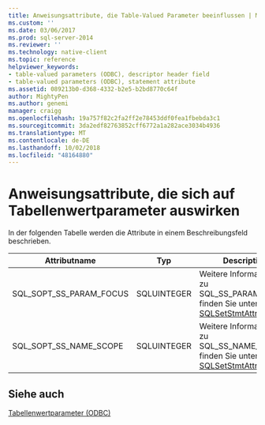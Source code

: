 ```yaml
---
title: Anweisungsattribute, die Table-Valued Parameter beeinflussen | Microsoft-Dokumentation
ms.custom: ''
ms.date: 03/06/2017
ms.prod: sql-server-2014
ms.reviewer: ''
ms.technology: native-client
ms.topic: reference
helpviewer_keywords:
- table-valued parameters (ODBC), descriptor header field
- table-valued parameters (ODBC), statement attribute
ms.assetid: 089213b0-d368-4332-b2e5-b2bd8770c64f
author: MightyPen
ms.author: genemi
manager: craigg
ms.openlocfilehash: 19a757f82c2fa2ff2e78453ddf0fea1fbebda3c1
ms.sourcegitcommit: 3da2edf82763852cff6772a1a282ace3034b4936
ms.translationtype: MT
ms.contentlocale: de-DE
ms.lasthandoff: 10/02/2018
ms.locfileid: "48164880"
---
```

# <a name="statement-attributes-that-affect-table-valued-parameters"></a>Anweisungsattribute, die sich auf Tabellenwertparameter auswirken
  In der folgenden Tabelle werden die Attribute in einem Beschreibungsfeld beschrieben.  
  
|Attributname|Typ|Description|  
|--------------------|----------|-----------------|  
|SQL_SOPT_SS_PARAM_FOCUS|SQLUINTEGER|Weitere Informationen zu SQL_SS_PARAM_FOCUS finden Sie unter [SQLSetStmtAttr](../native-client-odbc-api/sqlsetstmtattr.md).|  
|SQL_SOPT_SS_NAME_SCOPE|SQLUINTEGER|Weitere Informationen zu SQL_SS_NAME_SCOPE finden Sie unter [SQLSetStmtAttr](../native-client-odbc-api/sqlsetstmtattr.md).|  
  
## <a name="see-also"></a>Siehe auch  
 [Tabellenwertparameter &#40;ODBC&#41;](table-valued-parameters-odbc.md)  
  
  
